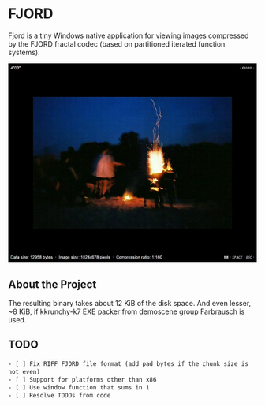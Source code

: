 # FJORD

Fjord is a tiny Windows native application for viewing images compressed by the FJORD fractal codec (based on partitioned iterated function systems). 

![Sample](./doc/fire.jpg)

## About the Project

The resulting binary takes about 12 KiB of the disk space. And even lesser, ~8 KiB, if kkrunchy-k7 EXE packer from demoscene group Farbrausch is used.

## TODO

```
- [ ] Fix RIFF FJORD file format (add pad bytes if the chunk size is not even)
- [ ] Support for platforms other than x86
- [ ] Use window function that sums in 1
- [ ] Resolve TODOs from code
